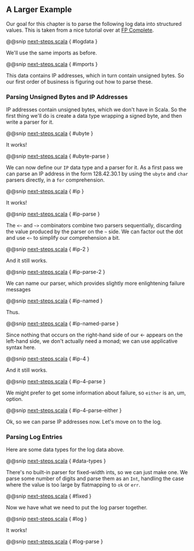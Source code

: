 ## A Larger Example

Our goal for this chapter is to parse the following log data into structured values. This is taken from a nice tutorial over at [FP Complete](https://www.fpcomplete.com/school/text-manipulation/attoparsec).

@@snip [next-steps.scala](/modules/docs/src/main/scala/next-steps.scala) { #logdata }

We'll use the same imports as before.

@@snip [next-steps.scala](/modules/docs/src/main/scala/next-steps.scala) { #imports }

This data contains IP addresses, which in turn contain unsigned bytes. So our first order of business is figuring out how to parse these.

### Parsing Unsigned Bytes and IP Addresses

IP addresses contain unsigned bytes, which we don't have in Scala. So the first thing we'll do is create a data type wrapping a signed byte, and then write a parser for it.

@@snip [next-steps.scala](/modules/docs/src/main/scala/next-steps.scala) { #ubyte }

It works!

@@snip [next-steps.scala](/modules/docs/src/main/scala/next-steps.scala) { #ubyte-parse }

We can now define our `IP` data type and a parser for it. As a first pass we can parse an IP address in the form 128.42.30.1 by using the `ubyte` and `char` parsers directly, in a `for` comprehension.

@@snip [next-steps.scala](/modules/docs/src/main/scala/next-steps.scala) { #ip }

It works!

@@snip [next-steps.scala](/modules/docs/src/main/scala/next-steps.scala) { #ip-parse }

The `<~` and `~>` combinators combine two parsers sequentially, discarding the value produced by
the parser on the `~` side. We can factor out the dot and use `<~` to simplify our comprehension a bit.

@@snip [next-steps.scala](/modules/docs/src/main/scala/next-steps.scala) { #ip-2 }

And it still works.

@@snip [next-steps.scala](/modules/docs/src/main/scala/next-steps.scala) { #ip-parse-2 }

We can name our parser, which provides slightly more enlightening failure messages

@@snip [next-steps.scala](/modules/docs/src/main/scala/next-steps.scala) { #ip-named }

Thus.

@@snip [next-steps.scala](/modules/docs/src/main/scala/next-steps.scala) { #ip-named-parse }

Since nothing that occurs on the right-hand side of our <- appears on the left-hand side, we
don't actually need a monad; we can use applicative syntax here.

@@snip [next-steps.scala](/modules/docs/src/main/scala/next-steps.scala) { #ip-4 }

And it still works.

@@snip [next-steps.scala](/modules/docs/src/main/scala/next-steps.scala) { #ip-4-parse }

We might prefer to get some information about failure, so `either` is an, um, option.

@@snip [next-steps.scala](/modules/docs/src/main/scala/next-steps.scala) { #ip-4-parse-either }

Ok, so we can parse IP addresses now. Let's move on to the log.

### Parsing Log Entries

Here are some data types for the log data above.

@@snip [next-steps.scala](/modules/docs/src/main/scala/next-steps.scala) { #data-types }

There's no built-in parser for fixed-width ints, so we can just make one. We parse some number of digits and parse them as an `Int`, handling the case where the value is too large by flatmapping to `ok` or `err`.

@@snip [next-steps.scala](/modules/docs/src/main/scala/next-steps.scala) { #fixed }

Now we have what we need to put the log parser together.

@@snip [next-steps.scala](/modules/docs/src/main/scala/next-steps.scala) { #log }

It works!

@@snip [next-steps.scala](/modules/docs/src/main/scala/next-steps.scala) { #log-parse }
